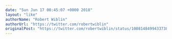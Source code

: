 ```yaml
---
date: "Sun Jun 17 00:45:07 +0000 2018"
layout: "like"
authorName: "Robert Wiblin"
authorUrl: "https://twitter.com/robertwiblin"
originalPost: "https://twitter.com/robertwiblin/status/1008148499433738240"
---
```

